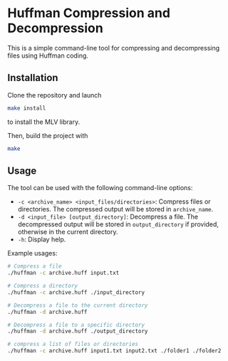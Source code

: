 # Huffman Compression and Decompression

This is a simple command-line tool for compressing and decompressing files using Huffman coding.

## Installation

Clone the repository and launch 

```bash
make install
```

to install the MLV library.

Then, build the project with

```bash
make
```

## Usage

The tool can be used with the following command-line options:

- `-c <archive_name> <input_files/directories>`: Compress files or directories. The compressed output will be stored in `archive_name`.
- `-d <input_file> [output_directory]`: Decompress a file. The decompressed output will be stored in `output_directory` if provided, otherwise in the current directory.
- `-h`: Display help.

Example usages:

```bash
# Compress a file
./huffman -c archive.huff input.txt

# Compress a directory
./huffman -c archive.huff ./input_directory

# Decompress a file to the current directory
./huffman -d archive.huff

# Decompress a file to a specific directory
./huffman -d archive.huff ./output_directory

# compress a list of files or directories
./huffman -c archive.huff input1.txt input2.txt ./folder1 ./folder2
```